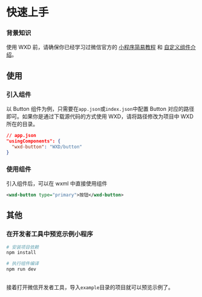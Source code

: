 # 快速上手

### 背景知识

使用 WXD 前，请确保你已经学习过微信官方的 [小程序简易教程](https://mp.weixin.qq.com/debug/wxadoc/dev/) 和 [自定义组件介绍](https://developers.weixin.qq.com/miniprogram/dev/framework/custom-component/)。

<!-- ## 安装

### 步骤一 通过 npm 安装

```bash
# 通过 npm 安装
npm i WXD -S --production

# 通过 yarn 安装
yarn add WXD --production
```

### 步骤二 构建 npm 包

打开微信开发者工具，点击 **工具 -> 构建 npm**，并勾选 **使用 npm 模块** 选项，构建完成后，即可引入组件

<img style="width: 500px;" src="https://img.yzcdn.cn/public_files/2019/08/15/fa0549210055976cb63798503611ce3d.png" /> -->

## 使用

### 引入组件

以 Button 组件为例，只需要在`app.json`或`index.json`中配置 Button 对应的路径即可。如果你是通过下载源代码的方式使用 WXD，请将路径修改为项目中 WXD 所在的目录。

```json
// app.json
"usingComponents": {
  "wxd-button": "WXD/button"
}
```

### 使用组件

引入组件后，可以在 wxml 中直接使用组件

```xml
<wxd-button type="primary">按钮</wxd-button>
```

## 其他

### 在开发者工具中预览示例小程序

```bash
# 安装项目依赖
npm install

# 执行组件编译
npm run dev
  
```

接着打开微信开发者工具，导入`example`目录的项目就可以预览示例了。
